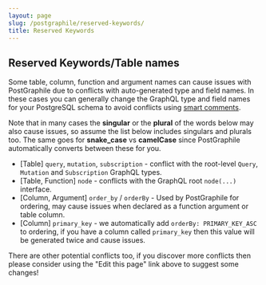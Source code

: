 ```yaml
---
layout: page
slug: /postgraphile/reserved-keywords/
title: Reserved Keywords
---
```


## Reserved Keywords/Table names

Some table, column, function and argument names can cause issues with
PostGraphile due to conflicts with auto-generated type and field names. In
these cases you can generally change the GraphQL type and field names for your
PostgreSQL schema to avoid conflicts using [smart
comments](/postgraphile/smart-comments/).

Note that in many cases the **singular** or the **plural** of the words below may also
cause issues, so assume the list below includes singulars and plurals too. The
same goes for **snake_case** vs **camelCase** since PostGraphile automatically
converts between these for you.

* [Table] `query`, `mutation`, `subscription` - conflict with the root-level `Query`, `Mutation` and `Subscription` GraphQL types.
* [Table, Function] `node` - conflicts with the GraphQL root `node(...)` interface.
* [Column, Argument] `order_by` / `orderBy` - Used by PostGraphile for ordering, may cause issues when declared as a function argument or table column.
* [Column] `primary_key` - we automatically add `orderBy: PRIMARY_KEY_ASC` to ordering, if you have a column called `primary_key` then this value will be generated twice and cause issues.

There are other potential conflicts too, if you discover more conflicts then please consider using the "Edit this page" link above to suggest some changes!
